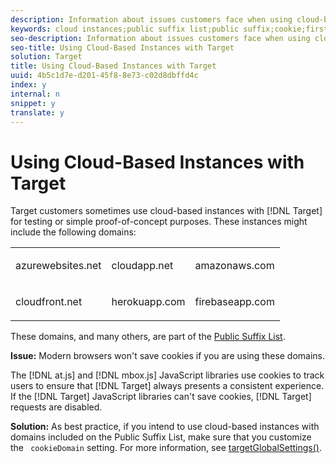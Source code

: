 ```yaml
---
description: Information about issues customers face when using cloud-based instances to test Adobe Target.
keywords: cloud instances;public suffix list;public suffix;cookie;first-party cookie;1st-party cookie;azurewebsites.net;cloudapp.net;amazonaws.com;cloudfront.net;herokuapp.com;firebaseapp.com;targetGlobalSettings;cookieDomain
seo-description: Information about issues customers face when using cloud-based instances to test Adobe Target.
seo-title: Using Cloud-Based Instances with Target
solution: Target
title: Using Cloud-Based Instances with Target
uuid: 4b5c1d7e-d201-45f8-8e73-c02d8dbffd4c
index: y
internal: n
snippet: y
translate: y
---
```


# Using Cloud-Based Instances with Target

Target customers sometimes use cloud-based instances with [!DNL  Target] for testing or simple proof-of-concept purposes. These instances might include the following domains: 

<table id="simpletable_9C9D8225552A483F958D0F4AF7CEA31A"> 
 <tr class="strow">
  <td class="stentry"> <p>azurewebsites.net </p></td>
  <td class="stentry"> <p>cloudapp.net </p></td>
  <td class="stentry"> <p>amazonaws.com </p></td> 
 </tr> 
 <tr class="strow">
  <td class="stentry"> <p>cloudfront.net </p></td>
  <td class="stentry"> <p>herokuapp.com </p></td>
  <td class="stentry"> <p>firebaseapp.com </p></td> 
 </tr> 
</table>

These domains, and many others, are part of the [ Public Suffix List](https://publicsuffix.org/list/public_suffix_list.dat). 

**Issue:** Modern browsers won't save cookies if you are using these domains. 

The [!DNL  at.js] and [!DNL  mbox.js] JavaScript libraries use cookies to track users to ensure that [!DNL  Target] always presents a consistent experience. If the [!DNL  Target] JavaScript libraries can't save cookies, [!DNL  Target] requests are disabled. 

**Solution:** As best practice, if you intend to use cloud-based instances with domains included on the Public Suffix List, make sure that you customize the ` cookieDomain` setting. For more information, see [ targetGlobalSettings()](../../c_seting_up_target/c_implementing_target/c_target-atjs-implementation/cmp_at.js_Functions.md#concept_8DACBC47ABDE4279BB102B42609FE506). 
